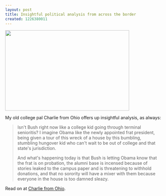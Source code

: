 ```yaml
---
layout: post
title: Insightful political analysis from across the border
created: 1226380011
---
```

<span class="inline center"><img src="http://www.morisy.com/files/images/animalhouse.jpg" alt="" title="" class="image preview" width="400" height="260" align="center"></span>

My old college pal Charlie from Ohio offers up insightful analysis, as always:
<blockquote>
Isn't Bush right now like a college kid going through terminal senioritis? I imagine Obama like the newly appointed frat president, being given a tour of this wreck of a house by this bumbling, stumbling hungover kid who can't wait to be out of college and that state's jurisdiction.

And what's happening today is that Bush is letting Obama know that the frat is on probation, the alumni base is incensed because of stories leaked to the campus paper and is threatening to withhold donations, and that no sorority will have a mixer with them because everyone in the house is too damned sleazy.
</blockquote>

Read on at <a href="http://charliefromohio.blogspot.com/2008/11/meeting-of-minds-1.html">Charlie from Ohio</a>.
